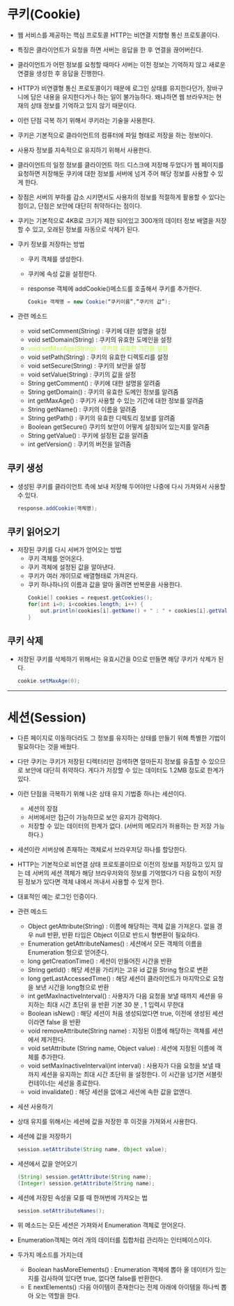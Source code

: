 # 쿠키(Cookie)
* 웹 서비스를 제공하는 핵심 프로토콜 HTTP는 비연결 지향형 통신 프로토콜이다.

* 특징은 클라이언트가 요청을 하면 서버는 응답을 한 후 연결을 끊어버린다.

* 클라이언트가 어떤 정보를 요청할 때마다 서버는 이전 정보는 기억하지 않고 새로운 연결을 생성한 후 응답을 진행한다.

* HTTP가 비연결형 통신 프로토콜이기 때문에 로그인 상태를 유지한다던가, 장바구니에 담은 내용을 유지한다거나 하는 일이 불가능하다. 왜냐하면 웹 브라우저는 현재의 상태 정보를 기억하고 있지 않기 때문이다.

* 이런 단점 극복 하기 위해서 쿠키라는 기술을 사용한다.

* 쿠키은 기본적으로 클라이언트의 컴퓨터에 파일 형태로 저장을 하는 정보이다.

* 사용자 정보를 지속적으로 유지하기 위해서 사용한다.

* 클라이언트의 일정 정보를 클라이언트 하드 디스크에 저장해 두었다가 웹 페이지를 요청하면 저장해둔 쿠키에 대한 정보를 서버에 넘겨 주어 해당 정보를 사용할 수 있게 한다.

* 장점은 서버의 부하를 감소 시키면서도 사용자의 정보를 적절하게 활용할 수 있다는 점이고, 단점은 보안에 대단히 취약하다는 점이다.

* 쿠키는 기본적으로 4KB로 크기가 제한 되어있고 300개의 데이터 정보 배열을 저장할 수 있고, 오래된 정보를 자동으로 삭제가 된다.

* 쿠키 정보를 저장하는 방법
  - 쿠키 객체를 생성한다.
  - 쿠키에 속성 값을 설정한다.
  - response 객체에 addCookie()메소드를 호출해서 쿠키를 추가한다.  

    ```java
    Cookie 객체명 = new Cookie(“쿠키이름”,”쿠키의 값”);
    ```

* 관련 메소드
  - void setComment(String) : 쿠키에 대한 설명을 설정
  - void setDomain(String) : 쿠키의 유효한 도메인을 설정
  - <span style="color:greenyellow">void setMaxAge(String) : 쿠키의 유효한 기간을 설정</span>
  - void setPath(String) : 쿠키의 유효한 디렉토리를 설정
  - void setSecure(String) : 쿠키의 보안을 설정
  - void setValue(String) : 쿠키의 값을 설정
  - String getComment() : 쿠키에 대한 설명을 알려줌
  - String getDomain() : 쿠키의 유효한 도메인 정보를 알려줌
  - int getMaxAge() : 쿠키가 사용할 수 있는 기간에 대한 정보를 알려줌
  - String getName() : 쿠키의 이름을 알려줌
  - String getPath() : 쿠키의 유효한 디렉토리 정보를 알려줌
  - Boolean getSecure() 쿠키의 보안이 어떻게 설정되어 있는지를 알려줌
  - String getValue() : 쿠키에 설정된 값을 알려줌
  - int getVersion() : 쿠키의 버전을 알려줌

## 쿠키 생성
* 생성된 쿠키를 클라이언트 측에 보내 저장해 두어야만 나중에 다시 가져와서 사용할 수 있다.
    ```java
    response.addCookie(객체명);
    ```
## 쿠키 읽어오기
* 저장된 쿠키를 다시 서버가 얻어오는 방법
  - 쿠키 객체를 얻어온다.
  - 쿠키 객체에 설정된 값을 알아낸다.
  - 쿠키가 여러 개이므로 배열형태로 가져온다.
  - 쿠키 하나하나의 이름과 값을 알아 올려면 반복문을 사용한다.
    ```java
    Cookie[] cookies = request.getCookies();
    for(int i=0; i<cookies.length; i++) {
        out.println(cookies[i].getName() + " : " + cookies[i].getValue() + "<br>");
    }
    ```

## 쿠키 삭제
* 저장된 쿠키를 삭제하기 위해서는 유효시간을 0으로 만들면 해당 쿠키가 삭제가 된다.
    ```java
    cookie.setMaxAge(0);
    ```

----------------------------------------------------------
# 세션(Session)
* 다른 페이지로 이동하더라도 그 정보를 유지하는 상태를 만들기 위해 특별한 기법이 필요하다는 것을 배웠다.

* 다만 쿠키는 쿠키가 저장된 디렉터리만 검색하면 얼마든지 정보를 유출할 수 있으므로 보안에 대단히 취약하다. 게다가 저장할 수 있는 데이터도 1.2MB 정도로 한계가 있다.

* 이런 단점을 극복하기 위해 나온 상태 유지 기법중 하나는 세션이다.
  - 세션의 장점
  - 서버에서만 접근이 가능하므로 보안 유지가 강력하다.
  - 저장할 수 있는 데이터의 한계가 없다. (서버의 메모리가 허용하는 한 저장 가능하다.)

* 세션이란 서버상에 존재하는 객체로서 브라우저당 하나를 할당한다.

* HTTP는 기본적으로 비연결 상태 프로토콜이므로 이전의 정보를 저장하고 있지 않는 데 서버의 세션 객체가 해당 브라우저와의 정보를 기억했다가 다음 요청이 저장된 정보가 있다면 객체 내에서 꺼내서 사용할 수 있게 한다.

* 대표적인 예는 로그인 인증이다.

* 관련 메소드
  - Object getAttribute(String) : 이름에 해당하는 객체 값을 가져온다. 없을 경우 null 반환, 반환 타입은 Object 이므로 반드시 형변환이 필요하다.
  - Enumeration getAttributeNames() : 세션에서 모든 객체의 이름을 Enumeration 형으로 얻어준다.
  - long getCreationTime() : 세션이 만들어진 시간을 반환
  - String getId() : 해당 세션을 가리키는 고유 id 값을 String 형으로 변환
  - long getLastAccessedTime() : 해당 세션이 클라이언트가 마지막으로 요청을 보낸 시간을 long형으로 반환
  - int getMaxInactiveInterval() : 사용자가 다음 요청을 보낼 때까지 세션을 유지하는 최대 시간 초단위 을 반환 기본 30 분 , 1 입력시 무한대
  - Boolean isNew() : 해당 세션이 처음 생성되었다면 true, 이전에 생성된 세션이라면 false 을 반환
  - void removeAttribute(String name) : 지정된 이름에 해당하는 객체를 세션에서 제거한다.
  - void setAttribute (String name, Object value) : 세션에 지정된 이름에 객체를 추가한다.
  - void setMaxInactiveInterval(int interval) : 사용자가 다음 요청을 보낼 때 까지 세션을 유지하는 최대 시간 초단위 을 설정한다. 이 시간을 넘기면 서블릿 컨테이너는 세션을 종료한다.
  - void invalidate() : 해당 세션을 없애고 세션에 속한 값을 없앤다.

* 세션 사용하기

* 상태 유지를 위해서는 세션에 값을 저장한 후 이것을 가져와서 사용한다.

* 세션에 값을 저장하기
    ```java
    session.setAttribute(String name, Object value);
    ```

* 세션에서 값을 얻어오기
    ```java
    (String) session.getAttribute(String name);
    (Integer) session.getAttribute(String name);
    ```

* 세션에 저장된 속성을 모를 때 한꺼번에 가져오는 법
    ```java
    session.setAttributeNames();
    ```

* 위 메소드는 모든 세션은 가져와서 Enumeration 객체로 얻어온다.

* Enumeration객체는 여러 개의 데이터를 집합처럼 관리하는 인터페이스이다.

* 두가지 메소드를 가지는데
  - Boolean hasMoreElements() : Enumeration 객체에 뽑아 올 데이터가 있는지를 검사하여 있다면 true, 없다면 false를 반환한다.
  - E nextElements() :다음 아이템이 존재한다는 전제 아래에 아이템을 하나씩 뽑아 오는 역할을 한다.